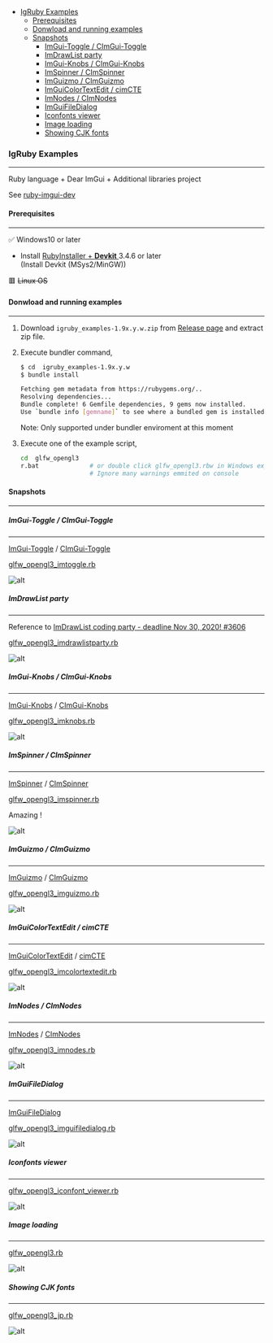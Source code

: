 <!-- START doctoc generated TOC please keep comment here to allow auto update -->
<!-- DON'T EDIT THIS SECTION, INSTEAD RE-RUN doctoc TO UPDATE -->

- [IgRuby Examples](#igruby-examples)
  - [Prerequisites](#prerequisites)
  - [Donwload and running examples](#donwload-and-running-examples)
  - [Snapshots](#snapshots)
    - [ImGui-Toggle / CImGui-Toggle](#imgui-toggle--cimgui-toggle)
    - [ImDrawList party](#imdrawlist-party)
    - [ImGui-Knobs / CImGui-Knobs](#imgui-knobs--cimgui-knobs)
    - [ImSpinner / CImSpinner](#imspinner--cimspinner)
    - [ImGuizmo / CImGuizmo](#imguizmo--cimguizmo)
    - [ImGuiColorTextEdit / cimCTE](#imguicolortextedit--cimcte)
    - [ImNodes / CImNodes](#imnodes--cimnodes)
    - [ImGuiFileDialog](#imguifiledialog)
    - [Iconfonts viewer](#iconfonts-viewer)
    - [Image loading](#image-loading)
    - [Showing CJK fonts](#showing-cjk-fonts)

<!-- END doctoc generated TOC please keep comment here to allow auto update -->


### IgRuby Examples

---

Ruby language + Dear ImGui + Additional libraries project

See [ruby-imgui-dev](https://github.com/dinau/ruby-imgui-dev) 

#### Prerequisites

---

✅ Windows10 or later  
- Install [RubyInstaller + **Devkit** ](https://rubyinstaller.org/downloads/) 3.4.6 or later  
  (Install Devkit (MSys2/MinGW))

🟥 ~~Linux OS~~


#### Donwload and running examples
---

1. Download `igruby_examples-1.9x.y.w.zip` from [Release page](https://github.com/dinau/igruby_examples/releases) and extract zip file.
1. Execute bundler command,

   ```sh
   $ cd  igruby_examples-1.9x.y.w 
   $ bundle install

   Fetching gem metadata from https://rubygems.org/..
   Resolving dependencies...
   Bundle complete! 6 Gemfile dependencies, 9 gems now installed.
   Use `bundle info [gemname]` to see where a bundled gem is installed.
   ```

   Note: Only supported under bundler enviroment at this moment 

1. Execute one of the example script,

   ```sh
   cd  glfw_opengl3
   r.bat              # or double click glfw_opengl3.rbw in Windows explorer
                      # Ignore many warnings emmited on console
   ```


#### Snapshots

---



##### ImGui-Toggle / CImGui-Toggle

---

[ImGui-Toggle](https://github.com/cmdwtf/imgui_toggle) / [CImGui-Toggle](https://github.com/dinau/cimgui_toggle)

[glfw_opengl3_imtoggle.rb](https://github.com/dinau/igruby_examples/blob/main/glfw_opengl3_imtoggle/glfw_opengl3_imtoggle.rb)  

![alt](https://github.com/dinau/igruby_examples/raw/main/img/imtoggle.png)  

##### ImDrawList party 

---

Reference to [ImDrawList coding party - deadline Nov 30, 2020! #3606](https://github.com/ocornut/imgui/issues/3606)

[glfw_opengl3_imdrawlistparty.rb](https://github.com/dinau/igruby_examples/blob/main/glfw_opengl3_imdrawlistparty/imDrawListParty.rb)  

![alt](https://github.com/dinau/igruby_examples/raw/main/img/imdrawlistparty.gif)  

##### ImGui-Knobs / CImGui-Knobs

---

[ImGui-Knobs](https://github.com/altschuler/imgui-knobs) / [CImGui-Knobs](https://github.com/dinau/cimgui-knobs)

[glfw_opengl3_imknobs.rb](glfw_opengl3_imknobs/glfw_opengl3_imknobs.rb)

![alt](img/imknobs.png)  

##### ImSpinner / CImSpinner

---

[ImSpinner](https://github.com/dalerank/imspinner) / [CImSpinner](https://github.com/dinau/cimspinner)

[glfw_opengl3_imspinner.rb](glfw_opengl3_imspinner/glfw_opengl3_imspinner.rb)  

Amazing !

![alt](img/imspinner.gif)

##### ImGuizmo / CImGuizmo

---

[ImGuizmo](https://github.com/CedricGuillemet/ImGuizmo) / [CImGuizmo](https://github.com/cimgui/cimguizmo)

[glfw_opengl3_imguizmo.rb](glfw_opengl3_imguizmo/glfw_opengl3_imguizmo.rb)  

![alt](img/imguizmo.png)

##### ImGuiColorTextEdit / cimCTE

---

[ImGuiColorTextEdit](https://github.com/santaclose/ImGuiColorTextEdit) / [cimCTE](https://github.com/cimgui/cimCTE) 

[glfw_opengl3_imcolortextedit.rb](https://github.com/dinau/igruby_examples/blob/main/glfw_opengl3_imcolortextedit/glfw_opengl3_imcolortextedit.rb)  

![alt](img/imcolortextedit.png)

##### ImNodes / CImNodes

---

[ImNodes](https://github.com/Nelarius/imnodes) / [CImNodes](https://github.com/cimgui/cimnodes)

[glfw_opengl3_imnodes.rb](https://github.com/dinau/igruby_examples/blob/main/glfw_opengl3_imnodes/glfw_opengl3_imnodes.rb)  

![alt](https://github.com/dinau/igruby_examples/raw/main/img/imnodes.png)

##### ImGuiFileDialog 

---

[ImGuiFileDialog](https://github.com/aiekick/ImGuiFileDialog)

[glfw_opengl3_imguifiledialog.rb](https://github.com/dinau/igruby_examples/blob/main/glfw_opengl3_imguifiledialog/glfw_opengl3_imguifiledialog.rb)  

![alt](https://github.com/dinau/igruby_examples/raw/main/img/imguifiledialog.png)

##### Iconfonts viewer

---

[glfw_opengl3_iconfont_viewer.rb](https://github.com/dinau/igruby_examples/blob/main/glfw_opengl3_iconfont_viewer/glfw_opengl3_iconfont_viewer.rb)

![alt](img/iconfont_viewer.png)

##### Image loading

---

[glfw_opengl3.rb](https://github.com/dinau/igruby_examples/blob/main/glfw_opengl3/glfw_opengl3.rb)

![alt](https://github.com/dinau/igruby_examples/raw/main/img/glfw_opengl3.gif)  

##### Showing CJK fonts

---

[glfw_opengl3_jp.rb](https://github.com/dinau/igruby_examples/blob/main/glfw_opengl3_jp/glfw_opengl3_jp.rb)

![alt](https://github.com/dinau/igruby_examples/raw/main/img/glfw_opengl3_jp.png)
